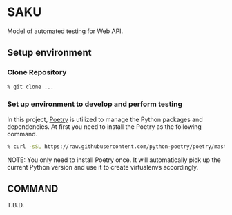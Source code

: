 # SAKU

Model of automated testing for Web API.

## Setup environment

### Clone Repository

```bash
% git clone ...
```

### Set up environment to develop and perform testing

In this project, [Poetry](https://python-poetry.org/) is utilized to manage the Python packages and dependencies.
At first you need to install the Poetry as the following command.

```bash
% curl -sSL https://raw.githubusercontent.com/python-poetry/poetry/master/get-poetry.py | python -
```

NOTE: You only need to install Poetry once. It will automatically pick up the current Python version and use it to create virtualenvs accordingly.

## COMMAND

T.B.D.

